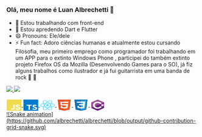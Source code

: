### Olá, meu nome é Luan Albrechetti 👋

- 🔭 Estou trabalhando com front-end
- 🌱 Estou apredendo Dart e Flutter
- 😄 Pronouns: Ele/dele
- ⚡ Fun fact: Adoro ciências humanas e atualmente estou cursando Filosofia, meu primeiro emprego como programador foi trabalhando em um APP para o extinto Windows Phone  , participei do também extinto projeto Firefox OS da Mozilla (Desenvolvendo Games para o SO), já fiz alguns trabalhos como ilustrador e já fui guitarrista em uma banda de rock 🎸 🤘  

 <div>
  <a href="https://github.com/albrechetti">
  <img height="180em" src="https://github-readme-stats.vercel.app/api?username=albrechetti&show_icons=true&theme=tokyonight&include_all_commits=true&count_private=true"/>
  <img height="180em" src="https://github-readme-stats.vercel.app/api/top-langs/?username=albrechetti&layout=compact&langs_count=7&theme=tokyonight"/>
</div>

  <div style="display: inline_block"><br>
  <img align="center" alt="Albrechetti-Js" height="30" width="40" src="https://raw.githubusercontent.com/devicons/devicon/master/icons/javascript/javascript-plain.svg">
  <img align="center" alt="Albrechetti-Ts" height="30" width="40" src="https://raw.githubusercontent.com/devicons/devicon/master/icons/typescript/typescript-plain.svg">
  <img align="center" alt="Albrechetti-React" height="30" width="40" src="https://raw.githubusercontent.com/devicons/devicon/master/icons/react/react-original.svg">
  <img align="center" alt="Albrechetti-HTML" height="30" width="40" src="https://raw.githubusercontent.com/devicons/devicon/master/icons/html5/html5-original.svg">
  <img align="center" alt="Albrechetti-CSS" height="30" width="40" src="https://raw.githubusercontent.com/devicons/devicon/master/icons/css3/css3-original.svg">
  <img align="center" alt="Albrechetti-Csharp" height="30" width="40" src="https://raw.githubusercontent.com/devicons/devicon/master/icons/csharp/csharp-original.svg">
</div>
![Snake animation](https://github.com/albrechetti/albrechetti/blob/output/github-contribution-grid-snake.svg)


